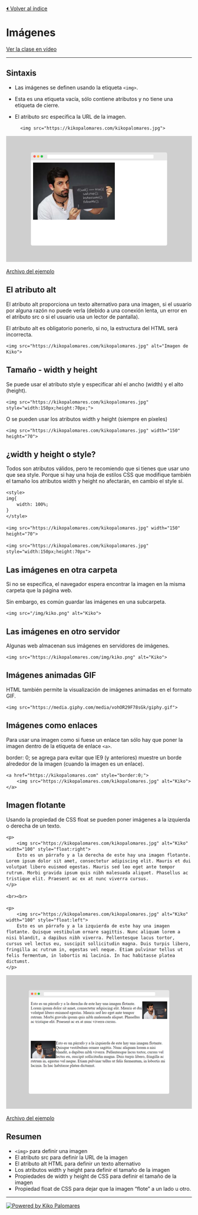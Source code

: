 [⏴ Volver al índice](../../README.md#índice-del-curso)

# Imágenes

[Ver la clase en vídeo](https://kikopalomares.com/clases/como-poner-imagenes-en-html)

_____


## Sintaxis

- Las imágenes se definen usando la etiqueta `<img>`.
- Esta es una etiqueta vacía, sólo contiene atributos y no tiene una etiqueta de cierre.
- El atributo src especifica la URL de la imagen.

        <img src="https://kikopalomares.com/kikopalomares.jpg">

![Ejemplo 1](../../img/1.10_ejemplo_1.png)

[Archivo del ejemplo](../../ejemplos/1.10_ejemplo_1.html)


## El atributo alt

El atributo alt proporciona un texto alternativo para una imagen, si el usuario por alguna razón no puede verla (debido a una conexión lenta, un error en el atributo src o si el usuario usa un lector de pantalla).

El atributo alt es obligatorio ponerlo, si no, la estructura del HTML será incorrecta.

    <img src="https://kikopalomares.com/kikopalomares.jpg" alt="Imagen de Kiko">

## Tamaño - width y height

Se puede usar el atributo style y especificar ahí el ancho (width) y el alto (height).

    <img src="https://kikopalomares.com/kikopalomares.jpg" style="width:150px;height:70px;">

O se pueden usar los atributos width y height (siempre en píxeles)

    <img src="https://kikopalomares.com/kikopalomares.jpg" width="150" height="70">

## ¿width y height o style?

Todos son atributos válidos, pero te recomiendo que si tienes que usar uno que sea style. Porque si hay una hoja de estilos CSS que modifique también el tamaño los atributos width y height no afectarán, en cambio el style sí.

    <style>
    img{
        width: 100%;
    }
    </style>

    <img src="https://kikopalomares.com/kikopalomares.jpg" width="150" height="70">

    <img src="https://kikopalomares.com/kikopalomares.jpg" style="width:150px;height:70px">

## Las imágenes en otra carpeta

Si no se especifica, el navegador espera encontrar la imagen en la misma carpeta que la página web.

Sin embargo, es común guardar las imágenes en una subcarpeta.

    <img src="/img/kiko.png" alt="Kiko">

## Las imágenes en otro servidor

Algunas web almacenan sus imágenes en servidores de imágenes.

    <img src="https://kikopalomares.com/img/kiko.png" alt="Kiko">

## Imágenes animadas GIF

HTML también permite la visualización de imágenes animadas en el formato GIF.

    <img src="https://media.giphy.com/media/vohOR29F78sGk/giphy.gif">

## Imágenes como enlaces

Para usar una imagen como si fuese un enlace tan sólo hay que poner la imagen dentro de la etiqueta de enlace `<a>`.

border: 0; se agrega para evitar que IE9 (y anteriores) muestre un borde alrededor de la imagen (cuando la imagen es un enlace).

    <a href="https://kikopalomares.com" style="border:0;">
        <img src="https://kikopalomares.com/kikopalomares.jpg" alt="Kiko">
    </a>

## Imagen flotante

Usando la propiedad de CSS float se pueden poner imágenes a la izquierda o derecha de un texto.

    <p>
        <img src="https://kikopalomares.com/kikopalomares.jpg" alt="Kiko" width="100" style="float:right">
        Esto es un párrafo y a la derecha de este hay una imagen flotante. Lorem ipsum dolor sit amet, consectetur adipiscing elit. Mauris et dui volutpat libero euismod egestas. Mauris sed leo eget ante tempor rutrum. Morbi gravida ipsum quis nibh malesuada aliquet. Phasellus ac tristique elit. Praesent ac ex at nunc viverra cursus.
    </p>

    <br><br>

    <p>
        <img src="https://kikopalomares.com/kikopalomares.jpg" alt="Kiko" width="100" style="float:left">
        Esto es un párrafo y a la izquierda de este hay una imagen flotante. Quisque vestibulum ornare sagittis. Nunc aliquam lorem a nisi blandit, a dapibus nibh viverra. Pellentesque lacus tortor, cursus vel lectus eu, suscipit sollicitudin magna. Duis turpis libero, fringilla ac rutrum in, egestas vel neque. Etiam pulvinar tellus ut felis fermentum, in lobortis mi lacinia. In hac habitasse platea dictumst.
    </p>

![Ejemplo 2](../../img/1.10_ejemplo_2.png)

[Archivo del ejemplo](../../ejemplos/1.10_ejemplo_2.html)

## Resumen

- `<img>` para definir una imagen
- El atributo src para definir la URL de la imagen
- El atributo alt HTML para definir un texto alternativo
- Los atributos width y height para definir el tamaño de la imagen
- Propiedades de width y height de CSS para definir el tamaño de la imagen
- Propiedad float de CSS para dejar que la imagen “flote” a un lado u otro.

------------
[![Powered by Kiko Palomares](https://img.shields.io/badge/-Powered%20by%20Kiko%20Palomares-red)](https://kikopalomares.com/)